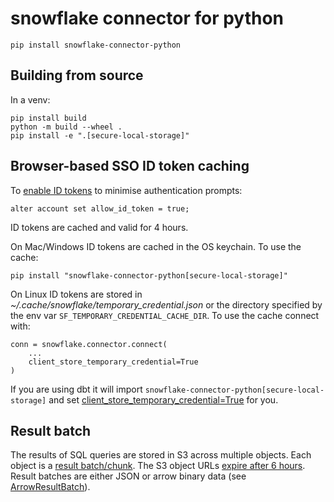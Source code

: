 # snowflake connector for python

```
pip install snowflake-connector-python
```

## Building from source

In a venv:

```
pip install build
python -m build --wheel .
pip install -e ".[secure-local-storage]"
```

## Browser-based SSO ID token caching

To [enable ID tokens](https://docs.snowflake.com/en/user-guide/admin-security-fed-auth-use.html#using-connection-caching-to-minimize-the-number-of-prompts-for-authentication-optional) to minimise authentication prompts:

```
alter account set allow_id_token = true;
```

ID tokens are cached and valid for 4 hours.

On Mac/Windows ID tokens are cached in the OS keychain. To use the cache:

```
pip install "snowflake-connector-python[secure-local-storage]"
```

On Linux ID tokens are stored in _~/.cache/snowflake/temporary_credential.json_ or the directory specified by the env var `SF_TEMPORARY_CREDENTIAL_CACHE_DIR`. To use the cache connect with:

```
conn = snowflake.connector.connect(
    ...
    client_store_temporary_credential=True
)
```

If you are using dbt it will import `snowflake-connector-python[secure-local-storage]` and set [client_store_temporary_credential=True](https://github.com/dbt-labs/dbt-snowflake/blob/e1ee1c8d9aa3986d9ed8460750fb932f0131c310/dbt/adapters/snowflake/connections.py#L119) for you.

## Result batch

The results of SQL queries are stored in S3 across multiple objects. Each object is a [result batch/chunk](https://github.com/snowflakedb/snowflake-connector-python/blob/4384345c3aa72ca2070a88e10cbb16af75af4c5e/src/snowflake/connector/result_batch.py#L208). The S3 object URLs [expire after 6 hours](https://github.com/snowflakedb/snowflake-connector-python/blob/4384345c3aa72ca2070a88e10cbb16af75af4c5e/src/snowflake/connector/result_batch.py#L221). Result batches are either JSON or arrow binary data (see [ArrowResultBatch](https://github.com/snowflakedb/snowflake-connector-python/blob/4384345c3aa72ca2070a88e10cbb16af75af4c5e/src/snowflake/connector/result_batch.py#L541)).
